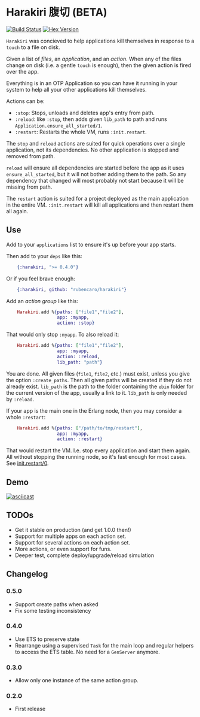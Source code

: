 # Harakiri   腹切   (BETA)

[![Build Status](https://travis-ci.org/rubencaro/harakiri.svg?branch=master)](https://travis-ci.org/rubencaro/harakiri)
[![Hex Version](http://img.shields.io/hexpm/v/harakiri.svg?style=flat)](https://hex.pm/packages/harakiri)

`Harakiri` was concieved to help applications kill themselves in response to a `touch` to a file on disk.

Given a list of _files_, an _application_, and an _action_. When any of the files change on disk (i.e. a gentle `touch` is enough), then the given action is fired over the app.

Everything is in an OTP Application so you can have it running in your
system to help all your other applications kill themselves.

Actions can be:

* `:stop`: Stops, unloads and deletes app's entry from path.
* `:reload`: like `:stop`, then adds given `lib_path` to path and runs
`Application.ensure_all_started/1`.
* `:restart`: Restarts the whole VM, runs `:init.restart`.

The `stop` and `reload` actions are suited for quick operations over a single application, not its dependencies. No other application is stopped and removed from path.

`reload` will ensure all dependencies are started before the app as it uses `ensure_all_started`, but it will not bother adding them to the path. So any dependency that changed will most probably not start because it will be missing from path.

The `restart` action is suited for a project deployed as the main application in the entire VM. `:init.restart` will kill all applications and then restart them all again.

## Use

Add to your `applications` list to ensure it's up before your app starts.

Then add to your `deps` like this:

```elixir
    {:harakiri, ">= 0.4.0"}
```

Or if you feel brave enough:

```elixir
    {:harakiri, github: "rubencaro/harakiri"}
```

Add an _action group_ like this:

```elixir
    Harakiri.add %{paths: ["file1","file2"],
                   app: :myapp,
                   action: :stop}
```

That would only stop `:myapp`. To also reload it:

```elixir
    Harakiri.add %{paths: ["file1","file2"],
                   app: :myapp,
                   action: :reload,
                   lib_path: "path"}
```

You are done. All given files (`file1`, `file2`, etc.) must exist, unless you give the option `:create_paths`. Then all given paths will be created if they do not already exist. `lib_path` is the path to the folder containing the `ebin` folder for the current version of the app, usually a link to it. `lib_path` is only needed by `:reload`.

If your app is the main one in the Erlang node, then you may consider a whole `:restart`:

```elixir
    Harakiri.add %{paths: ["/path/to/tmp/restart"],
                   app: :myapp,
                   action: :restart}
```

That would restart the VM. I.e. stop every application and start them again. All without stopping the running node, so it's fast enough for most cases. See [init.restart/0](http://www.erlang.org/doc/man/init.html#restart-0).


## Demo

[![asciicast](https://asciinema.org/a/18338.png)](https://asciinema.org/a/18338)

## TODOs

* Get it stable on production (and get 1.0.0 then!)
* Support for multiple apps on each action set.
* Support for several actions on each action set.
* More actions, or even support for funs.
* Deeper test, complete deploy/upgrade/reload simulation

## Changelog

### 0.5.0

* Support create paths when asked
* Fix some testing inconsistency

### 0.4.0

* Use ETS to preserve state
* Rearrange using a supervised `Task` for the main loop and regular helpers to access the ETS table. No need for a `GenServer` anymore.

### 0.3.0

* Allow only one instance of the same action group.

### 0.2.0

* First release
